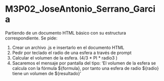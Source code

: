 # M3P02_JoseAntonio_Serrano_Garcia
 
Partiendo de un documento HTML básico con su estructura correspondiente. Se pide:
1. Crear un archivo .js e insertarlo en el documento HTML
2. Pedir por teclado el radio de una esfera a través de prompt
3. Calcular el volumen de la esfera. (4/3 * PI * radio3
)
4. Sacaremos el mensaje por pantalla del tipo: ‘El volumen de la esfera se calcula con la fórmula ${formula}, por tanto una esfera
de radio ${radio} tiene un volumen de ${resultado}’
